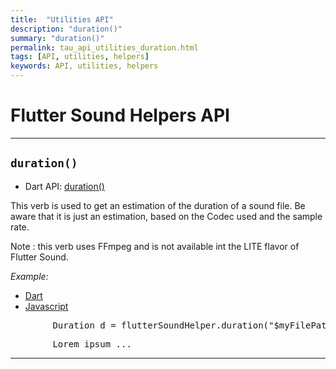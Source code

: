 ```yaml
---
title:  "Utilities API"
description: "duration()"
summary: "duration()"
permalink: tau_api_utilities_duration.html
tags: [API, utilities, helpers]
keywords: API, utilities, helpers
---
```


# Flutter Sound Helpers API

----------------------------------------------------------------------------------------------------------------------------

## `duration()`

- Dart API: [duration()](pages/flutter-sound/api/helper/FlutterSoundHelper/duration.html)

This verb is used to get an estimation of the duration of a sound file.
Be aware that it is just an estimation, based on the Codec used and the sample rate.

Note : this verb uses FFmpeg and is not available int the LITE flavor of Flutter Sound.

*Example:*
<ul id="profileTabs" class="nav nav-tabs">
    <li class="active"><a href="#dart" data-toggle="tab">Dart</a></li>
    <li><a href="#javascript" data-toggle="tab">Javascript</a></li>
</ul>
<div class="tab-content">

<div role="tabpanel" class="tab-pane active" id="dart">

<pre>
        Duration d = flutterSoundHelper.duration("$myFilePath/bar.wav");
</pre>

</div>

<div role="tabpanel" class="tab-pane" id="javascript">
<pre>
        Lorem ipsum ...
</pre>
</div>

</div>

----------------------------------------------------------------------------------------------------------------------------
